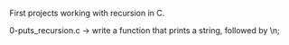 First projects working with recursion in C.

0-puts_recursion.c -> write a function that prints a string, followed by \n;

